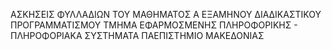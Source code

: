 ΑΣΚΗΣΕΙΣ ΦΥΛΛΑΔΙΩΝ ΤΟΥ ΜΑΘΗΜΑΤΟΣ Α ΕΞΑΜΗΝΟΥ ΔΙΑΔΙΚΑΣΤΙΚΟΥ ΠΡΟΓΡΑΜΜΑΤΙΣΜΟΥ
ΤΜΗΜΑ ΕΦΑΡΜΟΣΜΕΝΗΣ ΠΛΗΡΟΦΟΡΙΚΗΣ - ΠΛΗΡΟΦΟΡΙΑΚΑ ΣΥΣΤΗΜΑΤΑ
ΠΑΕΠΙΣΤΗΜΙΟ ΜΑΚΕΔΟΝΙΑΣ
